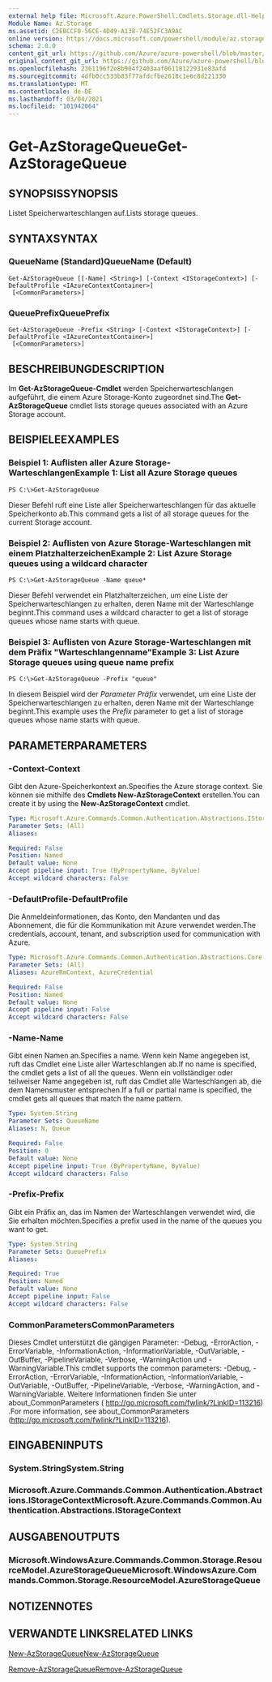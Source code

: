 ```yaml
---
external help file: Microsoft.Azure.PowerShell.Cmdlets.Storage.dll-Help.xml
Module Name: Az.Storage
ms.assetid: C2EBCCF0-56CE-4D49-A138-74E52FC3A9AC
online version: https://docs.microsoft.com/powershell/module/az.storage/get-azstoragequeue
schema: 2.0.0
content_git_url: https://github.com/Azure/azure-powershell/blob/master/src/Storage/Storage.Management/help/Get-AzStorageQueue.md
original_content_git_url: https://github.com/Azure/azure-powershell/blob/master/src/Storage/Storage.Management/help/Get-AzStorageQueue.md
ms.openlocfilehash: 2361196f2e8b904f2403aaf06118122931e83afd
ms.sourcegitcommit: 4dfb0cc533b83f77afdcfbe2618c1e6c8d221330
ms.translationtype: MT
ms.contentlocale: de-DE
ms.lasthandoff: 03/04/2021
ms.locfileid: "101942064"
---
```

# <span data-ttu-id="06518-101">Get-AzStorageQueue</span><span class="sxs-lookup"><span data-stu-id="06518-101">Get-AzStorageQueue</span></span>

## <span data-ttu-id="06518-102">SYNOPSIS</span><span class="sxs-lookup"><span data-stu-id="06518-102">SYNOPSIS</span></span>
<span data-ttu-id="06518-103">Listet Speicherwarteschlangen auf.</span><span class="sxs-lookup"><span data-stu-id="06518-103">Lists storage queues.</span></span>

## <span data-ttu-id="06518-104">SYNTAX</span><span class="sxs-lookup"><span data-stu-id="06518-104">SYNTAX</span></span>

### <span data-ttu-id="06518-105">QueueName (Standard)</span><span class="sxs-lookup"><span data-stu-id="06518-105">QueueName (Default)</span></span>
```
Get-AzStorageQueue [[-Name] <String>] [-Context <IStorageContext>] [-DefaultProfile <IAzureContextContainer>]
 [<CommonParameters>]
```

### <span data-ttu-id="06518-106">QueuePrefix</span><span class="sxs-lookup"><span data-stu-id="06518-106">QueuePrefix</span></span>
```
Get-AzStorageQueue -Prefix <String> [-Context <IStorageContext>] [-DefaultProfile <IAzureContextContainer>]
 [<CommonParameters>]
```

## <span data-ttu-id="06518-107">BESCHREIBUNG</span><span class="sxs-lookup"><span data-stu-id="06518-107">DESCRIPTION</span></span>
<span data-ttu-id="06518-108">Im **Get-AzStorageQueue-Cmdlet** werden Speicherwarteschlangen aufgeführt, die einem Azure Storage-Konto zugeordnet sind.</span><span class="sxs-lookup"><span data-stu-id="06518-108">The **Get-AzStorageQueue** cmdlet lists storage queues associated with an Azure Storage account.</span></span>

## <span data-ttu-id="06518-109">BEISPIELE</span><span class="sxs-lookup"><span data-stu-id="06518-109">EXAMPLES</span></span>

### <span data-ttu-id="06518-110">Beispiel 1: Auflisten aller Azure Storage-Warteschlangen</span><span class="sxs-lookup"><span data-stu-id="06518-110">Example 1: List all Azure Storage queues</span></span>
```
PS C:\>Get-AzStorageQueue
```

<span data-ttu-id="06518-111">Dieser Befehl ruft eine Liste aller Speicherwarteschlangen für das aktuelle Speicherkonto ab.</span><span class="sxs-lookup"><span data-stu-id="06518-111">This command gets a list of all storage queues for the current Storage account.</span></span>

### <span data-ttu-id="06518-112">Beispiel 2: Auflisten von Azure Storage-Warteschlangen mit einem Platzhalterzeichen</span><span class="sxs-lookup"><span data-stu-id="06518-112">Example 2: List Azure Storage queues using a wildcard character</span></span>
```
PS C:\>Get-AzStorageQueue -Name queue*
```

<span data-ttu-id="06518-113">Dieser Befehl verwendet ein Platzhalterzeichen, um eine Liste der Speicherwarteschlangen zu erhalten, deren Name mit der Warteschlange beginnt.</span><span class="sxs-lookup"><span data-stu-id="06518-113">This command uses a wildcard character to get a list of storage queues whose name starts with queue.</span></span>

### <span data-ttu-id="06518-114">Beispiel 3: Auflisten von Azure Storage-Warteschlangen mit dem Präfix "Warteschlangenname"</span><span class="sxs-lookup"><span data-stu-id="06518-114">Example 3: List Azure Storage queues using queue name prefix</span></span>
```
PS C:\>Get-AzStorageQueue -Prefix "queue"
```

<span data-ttu-id="06518-115">In diesem Beispiel wird der *Parameter Präfix* verwendet, um eine Liste der Speicherwarteschlangen zu erhalten, deren Name mit der Warteschlange beginnt.</span><span class="sxs-lookup"><span data-stu-id="06518-115">This example uses the *Prefix* parameter to get a list of storage queues whose name starts with queue.</span></span>

## <span data-ttu-id="06518-116">PARAMETER</span><span class="sxs-lookup"><span data-stu-id="06518-116">PARAMETERS</span></span>

### <span data-ttu-id="06518-117">-Context</span><span class="sxs-lookup"><span data-stu-id="06518-117">-Context</span></span>
<span data-ttu-id="06518-118">Gibt den Azure-Speicherkontext an.</span><span class="sxs-lookup"><span data-stu-id="06518-118">Specifies the Azure storage context.</span></span>
<span data-ttu-id="06518-119">Sie können sie mithilfe des **Cmdlets New-AzStorageContext** erstellen.</span><span class="sxs-lookup"><span data-stu-id="06518-119">You can create it by using the **New-AzStorageContext** cmdlet.</span></span>

```yaml
Type: Microsoft.Azure.Commands.Common.Authentication.Abstractions.IStorageContext
Parameter Sets: (All)
Aliases:

Required: False
Position: Named
Default value: None
Accept pipeline input: True (ByPropertyName, ByValue)
Accept wildcard characters: False
```

### <span data-ttu-id="06518-120">-DefaultProfile</span><span class="sxs-lookup"><span data-stu-id="06518-120">-DefaultProfile</span></span>
<span data-ttu-id="06518-121">Die Anmeldeinformationen, das Konto, den Mandanten und das Abonnement, die für die Kommunikation mit Azure verwendet werden.</span><span class="sxs-lookup"><span data-stu-id="06518-121">The credentials, account, tenant, and subscription used for communication with Azure.</span></span>

```yaml
Type: Microsoft.Azure.Commands.Common.Authentication.Abstractions.Core.IAzureContextContainer
Parameter Sets: (All)
Aliases: AzureRmContext, AzureCredential

Required: False
Position: Named
Default value: None
Accept pipeline input: False
Accept wildcard characters: False
```

### <span data-ttu-id="06518-122">-Name</span><span class="sxs-lookup"><span data-stu-id="06518-122">-Name</span></span>
<span data-ttu-id="06518-123">Gibt einen Namen an.</span><span class="sxs-lookup"><span data-stu-id="06518-123">Specifies a name.</span></span>
<span data-ttu-id="06518-124">Wenn kein Name angegeben ist, ruft das Cmdlet eine Liste aller Warteschlangen ab.</span><span class="sxs-lookup"><span data-stu-id="06518-124">If no name is specified, the cmdlet gets a list of all the queues.</span></span>
<span data-ttu-id="06518-125">Wenn ein vollständiger oder teilweiser Name angegeben ist, ruft das Cmdlet alle Warteschlangen ab, die dem Namensmuster entsprechen.</span><span class="sxs-lookup"><span data-stu-id="06518-125">If a full or partial name is specified, the cmdlet gets all queues that match the name pattern.</span></span>

```yaml
Type: System.String
Parameter Sets: QueueName
Aliases: N, Queue

Required: False
Position: 0
Default value: None
Accept pipeline input: True (ByPropertyName, ByValue)
Accept wildcard characters: False
```

### <span data-ttu-id="06518-126">-Prefix</span><span class="sxs-lookup"><span data-stu-id="06518-126">-Prefix</span></span>
<span data-ttu-id="06518-127">Gibt ein Präfix an, das im Namen der Warteschlangen verwendet wird, die Sie erhalten möchten.</span><span class="sxs-lookup"><span data-stu-id="06518-127">Specifies a prefix used in the name of the queues you want to get.</span></span>

```yaml
Type: System.String
Parameter Sets: QueuePrefix
Aliases:

Required: True
Position: Named
Default value: None
Accept pipeline input: False
Accept wildcard characters: False
```

### <span data-ttu-id="06518-128">CommonParameters</span><span class="sxs-lookup"><span data-stu-id="06518-128">CommonParameters</span></span>
<span data-ttu-id="06518-129">Dieses Cmdlet unterstützt die gängigen Parameter: -Debug, -ErrorAction, -ErrorVariable, -InformationAction, -InformationVariable, -OutVariable, -OutBuffer, -PipelineVariable, -Verbose, -WarningAction und -WarningVariable.</span><span class="sxs-lookup"><span data-stu-id="06518-129">This cmdlet supports the common parameters: -Debug, -ErrorAction, -ErrorVariable, -InformationAction, -InformationVariable, -OutVariable, -OutBuffer, -PipelineVariable, -Verbose, -WarningAction, and -WarningVariable.</span></span> <span data-ttu-id="06518-130">Weitere Informationen finden Sie unter about_CommonParameters ( http://go.microsoft.com/fwlink/?LinkID=113216) .</span><span class="sxs-lookup"><span data-stu-id="06518-130">For more information, see about_CommonParameters (http://go.microsoft.com/fwlink/?LinkID=113216).</span></span>

## <span data-ttu-id="06518-131">EINGABEN</span><span class="sxs-lookup"><span data-stu-id="06518-131">INPUTS</span></span>

### <span data-ttu-id="06518-132">System.String</span><span class="sxs-lookup"><span data-stu-id="06518-132">System.String</span></span>

### <span data-ttu-id="06518-133">Microsoft.Azure.Commands.Common.Authentication.Abstractions.IStorageContext</span><span class="sxs-lookup"><span data-stu-id="06518-133">Microsoft.Azure.Commands.Common.Authentication.Abstractions.IStorageContext</span></span>

## <span data-ttu-id="06518-134">AUSGABEN</span><span class="sxs-lookup"><span data-stu-id="06518-134">OUTPUTS</span></span>

### <span data-ttu-id="06518-135">Microsoft.WindowsAzure.Commands.Common.Storage.ResourceModel.AzureStorageQueue</span><span class="sxs-lookup"><span data-stu-id="06518-135">Microsoft.WindowsAzure.Commands.Common.Storage.ResourceModel.AzureStorageQueue</span></span>

## <span data-ttu-id="06518-136">NOTIZEN</span><span class="sxs-lookup"><span data-stu-id="06518-136">NOTES</span></span>

## <span data-ttu-id="06518-137">VERWANDTE LINKS</span><span class="sxs-lookup"><span data-stu-id="06518-137">RELATED LINKS</span></span>

[<span data-ttu-id="06518-138">New-AzStorageQueue</span><span class="sxs-lookup"><span data-stu-id="06518-138">New-AzStorageQueue</span></span>](./New-AzStorageQueue.md)

[<span data-ttu-id="06518-139">Remove-AzStorageQueue</span><span class="sxs-lookup"><span data-stu-id="06518-139">Remove-AzStorageQueue</span></span>](./Remove-AzStorageQueue.md)


